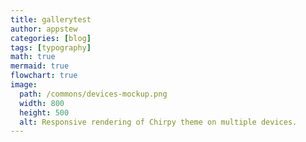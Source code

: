 ```yaml
---
title: gallerytest
author: appstew
categories: [blog]
tags: [typography]
math: true
mermaid: true
flowchart: true
image:
  path: /commons/devices-mockup.png
  width: 800
  height: 500
  alt: Responsive rendering of Chirpy theme on multiple devices.
---
```


